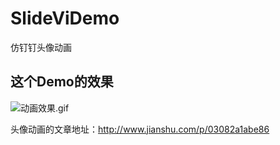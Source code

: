 # SlideViDemo
仿钉钉头像动画

## 这个Demo的效果

![动画效果.gif](https://github.com/houlucky/SlideViDemo/blob/master/art/Video_2016-08-02_113610.wmv_1470109012.gif )   
  

头像动画的文章地址：http://www.jianshu.com/p/03082a1abe86
